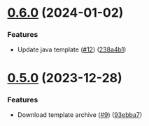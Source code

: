 # [0.6.0](https://github.com/upb-code-labs/static-files-microservice/compare/v0.5.0...v0.6.0) (2024-01-02)


### Features

* Update java template ([#12](https://github.com/upb-code-labs/static-files-microservice/issues/12)) ([238a4b1](https://github.com/upb-code-labs/static-files-microservice/commit/238a4b13a5438bc8af4574721b9e49363da91299))



# [0.5.0](https://github.com/upb-code-labs/static-files-microservice/compare/93ebba722eefe74c497419591a4826e1ed66d364...v0.5.0) (2023-12-28)


### Features

* Download template archive ([#9](https://github.com/upb-code-labs/static-files-microservice/issues/9)) ([93ebba7](https://github.com/upb-code-labs/static-files-microservice/commit/93ebba722eefe74c497419591a4826e1ed66d364))



